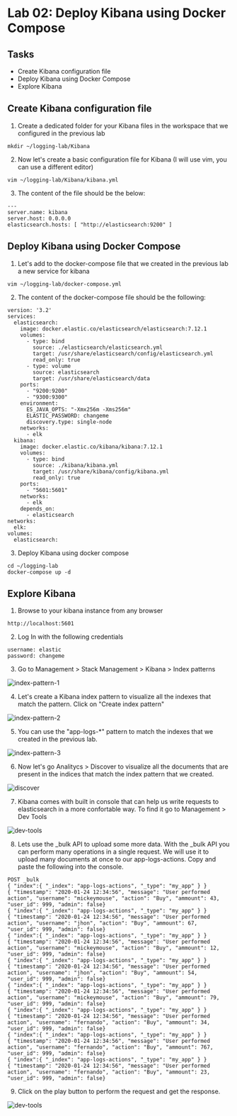 # Lab 02: Deploy Kibana using Docker Compose

## Tasks

 - Create Kibana configuration file
 - Deploy Kibana using Docker Compose
 - Explore Kibana

## Create Kibana configuration file

1. Create a dedicated folder for your Kibana files in the workspace that we configured in the previous lab

```
mkdir ~/logging-lab/Kibana
```


2. Now let's create a basic configuration file for Kibana (I will use vim, you can use a different editor)

```
vim ~/logging-lab/Kibana/kibana.yml
```

3. The content of the file should be the below:

```
---
server.name: kibana
server.host: 0.0.0.0
elasticsearch.hosts: [ "http://elasticsearch:9200" ]
```

## Deploy Kibana using Docker Compose

1. Let's add to the docker-compose file that we created in the previous lab a new service for kibana

```
vim ~/logging-lab/docker-compose.yml
```

2. The content of the docker-compose file should be the following:

```
version: '3.2'
services:
  elasticsearch:
    image: docker.elastic.co/elasticsearch/elasticsearch:7.12.1
    volumes:
      - type: bind
        source: ./elasticsearch/elasticsearch.yml
        target: /usr/share/elasticsearch/config/elasticsearch.yml
        read_only: true
      - type: volume
        source: elasticsearch
        target: /usr/share/elasticsearch/data
    ports:
      - "9200:9200"
      - "9300:9300"
    environment:
      ES_JAVA_OPTS: "-Xmx256m -Xms256m"
      ELASTIC_PASSWORD: changeme
      discovery.type: single-node
    networks:
      - elk
  kibana:
    image: docker.elastic.co/kibana/kibana:7.12.1
    volumes:
      - type: bind
        source: ./kibana/kibana.yml
        target: /usr/share/kibana/config/kibana.yml
        read_only: true
    ports:
      - "5601:5601"
    networks:
      - elk
    depends_on:
      - elasticsearch   
networks:
  elk:
volumes:
  elasticsearch:
```

3. Deploy Kibana using docker compose

```
cd ~/logging-lab
docker-compose up -d
```

## Explore Kibana

1. Browse to your kibana instance from any browser
  ```
  http://localhost:5601
  ```

2. Log In with the following credentials
```
username: elastic
password: changeme
```

3. Go to Management > Stack Management > Kibana > Index patterns

  ![index-pattern-1](/images/index-pattern-1.png)

4. Let's create a Kibana index pattern to visualize all the indexes that match the pattern. Click on "Create index pattern" 

  ![index-pattern-2](/images/index-pattern-2.png)

5. You can use the "app-logs-*" pattern to match the indexes that we created in the previous lab.

  ![index-pattern-3](/images/index-pattern-3.png)

6. Now let's go Analitycs > Discover to visualize all the documents that are present in the indices that match the index pattern that we created.

  ![discover](/images/discover.png)

7. Kibana comes with built in console that can help us write requests to elasticsearch in a more confortable way. To find it go to Management > Dev Tools

  ![dev-tools](/images/dev-tools.png)

8. Lets use the _bulk API to upload some more data. With the _bulk API you can perform many operations in a single request. We will use it to upload many documents at once to our app-logs-actions. Copy and paste the following into the console.

```
POST _bulk
{ "index":{ "_index": "app-logs-actions", "_type": "my_app" } }
{ "timestamp": "2020-01-24 12:34:56", "message": "User performed action", "username": "mickeymouse", "action": "Buy", "ammount": 43, "user_id": 999, "admin": false}
{ "index":{ "_index": "app-logs-actions", "_type": "my_app" } }
{ "timestamp": "2020-01-24 12:34:56", "message": "User performed action", "username": "jhon", "action": "Buy", "ammount": 67, "user_id": 999, "admin": false}
{ "index":{ "_index": "app-logs-actions", "_type": "my_app" } }
{ "timestamp": "2020-01-24 12:34:56", "message": "User performed action", "username": "mickeymouse", "action": "Buy", "ammount": 12, "user_id": 999, "admin": false}
{ "index":{ "_index": "app-logs-actions", "_type": "my_app" } }
{ "timestamp": "2020-01-24 12:34:56", "message": "User performed action", "username": "jhon", "action": "Buy", "ammount": 54, "user_id": 999, "admin": false}
{ "index":{ "_index": "app-logs-actions", "_type": "my_app" } }
{ "timestamp": "2020-01-24 12:34:56", "message": "User performed action", "username": "mickeymouse", "action": "Buy", "ammount": 79, "user_id": 999, "admin": false}
{ "index":{ "_index": "app-logs-actions", "_type": "my_app" } }
{ "timestamp": "2020-01-24 12:34:56", "message": "User performed action", "username": "fernando", "action": "Buy", "ammount": 34, "user_id": 999, "admin": false}
{ "index":{ "_index": "app-logs-actions", "_type": "my_app" } }
{ "timestamp": "2020-01-24 12:34:56", "message": "User performed action", "username": "fernando", "action": "Buy", "ammount": 767, "user_id": 999, "admin": false}
{ "index":{ "_index": "app-logs-actions", "_type": "my_app" } }
{ "timestamp": "2020-01-24 12:34:56", "message": "User performed action", "username": "fernando", "action": "Buy", "ammount": 23, "user_id": 999, "admin": false}
```

9. Click on the play button to perform the request and get the response.

  ![dev-tools](/images/dev-tools-2.png)
